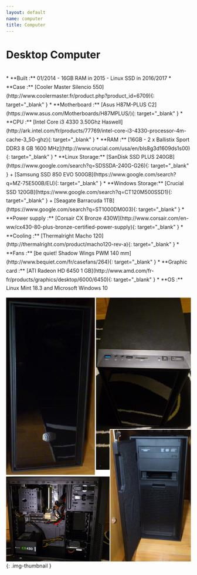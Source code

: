```yaml
---
layout: default
name: computer
title: Computer
---
```


# Desktop Computer

<br />

<div style="display: inline-block; line-height: 1.7em; text-align: left;">
* **Built :** 01/2014 - 16GB RAM in 2015 - Linux SSD in 2016/2017
* **Case :** [Cooler Master Silencio 550](http://www.coolermaster.fr/product.php?product_id=6709){: target="_blank" }
* **Motherboard :** [Asus H87M-PLUS C2](https://www.asus.com/Motherboards/H87MPLUS/){: target="_blank" }
* **CPU :** [Intel Core i3 4330 3.50Ghz Haswell](http://ark.intel.com/fr/products/77769/intel-core-i3-4330-processor-4m-cache-3_50-ghz){: target="_blank" }
* **RAM :** [16GB - 2 x Ballistix Sport DDR3 8 GB 1600 MHz](http://www.crucial.com/usa/en/bls8g3d1609ds1s00){: target="_blank" }
* **Linux Storage:** [SanDisk SSD PLUS 240GB](https://www.google.com/search?q=SDSSDA-240G-G26){: target="_blank" } + [Samsung SSD 850 EVO 500GB](https://www.google.com/search?q=MZ-75E500B/EU){: target="_blank" }
* **Windows Storage:** [Crucial SSD 120GB](https://www.google.com/search?q=CT120M500SSD1){: target="_blank" } + [Seagate Barracuda 1TB](https://www.google.com/search?q=ST1000DM003){: target="_blank" }
* **Power supply :** [Corsair CX Bronze 430W](http://www.corsair.com/en-ww/cx430-80-plus-bronze-certified-power-supply){: target="_blank" }
* **Cooling :** [Thermalright Macho 120](http://thermalright.com/product/macho120-rev-a){: target="_blank" }
* **Fans :** [be quiet! Shadow Wings PWM 140 mm](http://www.bequiet.com/fr/casefans/264){: target="_blank" }
* **Graphic card :** [ATI Radeon HD 6450 1 GB](http://www.amd.com/fr-fr/products/graphics/desktop/6000/6450){: target="_blank" }
* **OS :** Linux Mint 18.3 and Microsoft Windows 10
</div>

<br />

![AdrianDC](images/computer.jpg){: .img-thumbnail }
